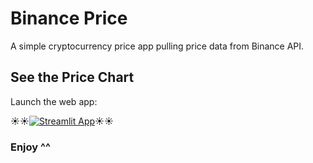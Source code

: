 # Binance Price

A simple cryptocurrency price app pulling price data from Binance API.

## See the Price Chart
Launch the web app:

☀️☀️[![Streamlit App](https://static.streamlit.io/badges/streamlit_badge_black_white.svg)](https://binance-price.streamlit.app/)☀️☀️

### Enjoy ^^
